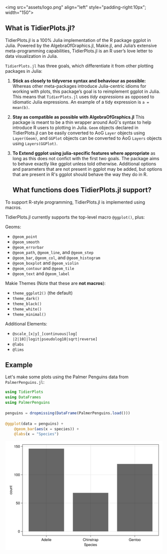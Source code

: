 
<img src="assets/logo.png" align="left" style="padding-right:10px"; width="150"></img>

## What is TidierPlots.jl?
TidierPlots.jl is a 100% Julia implementation of the R package ggplot in Julia. Powered by the AlgebraOfGraphics.jl, Makie.jl, and Julia’s extensive meta-programming capabilities, TidierPlots.jl is an R user’s love
letter to data visualization in Julia.

`TidierPlots.jl` has three goals, which differentiate it from other plotting packages in Julia:

1.  **Stick as closely to tidyverse syntax and behaviour as possible:** Whereas other
    meta-packages introduce Julia-centric idioms for working with
    plots, this package’s goal is to reimplement ggplot
    in Julia. This means that `TidierPlots.jl` uses *tidy expressions* as opposed
    to idiomatic Julia expressions. An example of a tidy expression is
    `a = mean(b)`.

2.  **Stay as compatible as possible with AlgebraOfGraphics.jl** This package is meant
    to be a thin wrapper around AoG's syntax to help introduce R users to plotting in 
    Julia. `Geom` objects declared in TidierPlots.jl can be easily converted to AoG `Layer`
    objects using `Layer(Geom)`, and `GGPlot` objects can be converted to AoG `Layers` objects using `Layers(GGPlot)`.

3. **To Extend ggplot using julia-specific features where appropriate** as long as this does
    not confict with the first two goals. The package aims to behave exactly like ggplot
    unless told otherwise. Additional options and parameters that are not present in ggplot 
    may be added, but options that are present in R's ggplot should behave the way they do in R. 

    ## What functions does TidierPlots.jl support?

To support R-style programming, TidierPlots.jl is implemented using macros.

TidierPlots.jl currently supports the top-level macro `@ggplot()`, plus:

Geoms:

- `@geom_point`
- `@geom_smooth`
- `@geom_errorbar`
- `@geom_path`, `@geom_line`, and `@geom_step`
- `@geom_bar`, `@geom_col`, and `@geom_histogram`
- `@geom_boxplot` and `@geom_violin`
- `@geom_contour` and `@geom_tile`
- `@geom_text` and `@geom_label`

Makie Themes (Note that these are **not macros**):

- `theme_ggplot2()` (the default)
- `theme_dark()`
- `theme_black()`
- `theme_white()`
- `theme_minimal()`

Additional Elements:

- `@scale_[x|y]_[continuous|log[ |2|10]|logit|pseudolog10|sqrt|reverse]`
- `@labs`
- `@lims`

## Example

Let's make some plots using the Palmer Penguins data from `PalmerPenguins.jl`:

```julia
using TidierPlots
using DataFrames
using PalmerPenguins

penguins = dropmissing(DataFrame(PalmerPenguins.load()))

@ggplot(data = penguins) + 
    @geom_bar(aes(x = species)) +
    @labs(x = "Species")
```
![](assets/example_col.png)